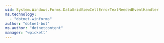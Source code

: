 ```yaml
---
uid: System.Windows.Forms.DataGridViewCellErrorTextNeededEventHandler
ms.technology: 
  - "dotnet-winforms"
author: "dotnet-bot"
ms.author: "dotnetcontent"
manager: "wpickett"
---
```

